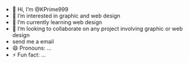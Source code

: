 - 👋 Hi, I’m @KPrime999
- 👀 I’m interested in graphic and web design
- 🌱 I’m currently learning web design
- 💞️ I’m looking to collaborate on any project involving graphic or web design
- send me a email
- 😄 Pronouns: ...
- ⚡ Fun fact: ...

<!---
KPrime999/KPrime999 is a ✨ special ✨ repository because its `README.md` (this file) appears on your GitHub profile.
You can click the Preview link to take a look at your changes.
--->
